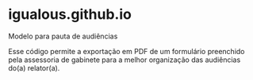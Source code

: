 # igualous.github.io
Modelo para pauta de audiências
 
Esse código permite a exportação em PDF de um formulário preenchido pela assessoria de gabinete para a melhor organização das audiências do(a) relator(a).
